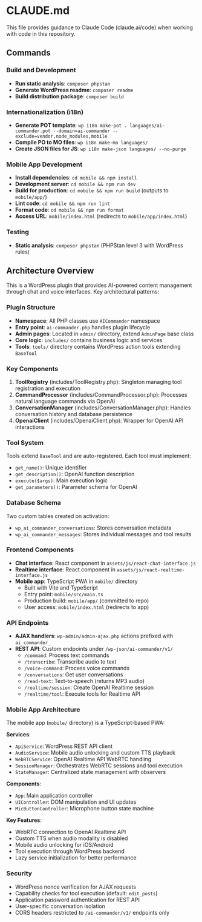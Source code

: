 # CLAUDE.md

This file provides guidance to Claude Code (claude.ai/code) when working with code in this repository.

## Commands

### Build and Development
- **Run static analysis**: `composer phpstan`
- **Generate WordPress readme**: `composer readme`
- **Build distribution package**: `composer build`

### Internationalization (i18n)
- **Generate POT template**: `wp i18n make-pot . languages/ai-commander.pot --domain=ai-commander --exclude=vendor,node_modules,mobile`
- **Compile PO to MO files**: `wp i18n make-mo languages/`
- **Create JSON files for JS**: `wp i18n make-json languages/ --no-purge`

### Mobile App Development
- **Install dependencies**: `cd mobile && npm install`
- **Development server**: `cd mobile && npm run dev`
- **Build for production**: `cd mobile && npm run build` (outputs to `mobile/app/`)
- **Lint code**: `cd mobile && npm run lint`
- **Format code**: `cd mobile && npm run format`
- **Access URL**: `mobile/index.html` (redirects to `mobile/app/index.html`)

### Testing
- **Static analysis**: `composer phpstan` (PHPStan level 3 with WordPress rules)

## Architecture Overview

This is a WordPress plugin that provides AI-powered content management through chat and voice interfaces. Key architectural patterns:

### Plugin Structure
- **Namespace**: All PHP classes use `AICommander` namespace
- **Entry point**: `ai-commander.php` handles plugin lifecycle
- **Admin pages**: Located in `admin/` directory, extend `AdminPage` base class
- **Core logic**: `includes/` contains business logic and services
- **Tools**: `tools/` directory contains WordPress action tools extending `BaseTool`

### Key Components
1. **ToolRegistry** (includes/ToolRegistry.php): Singleton managing tool registration and execution
2. **CommandProcessor** (includes/CommandProcessor.php): Processes natural language commands via OpenAI
3. **ConversationManager** (includes/ConversationManager.php): Handles conversation history and database persistence
4. **OpenaiClient** (includes/OpenaiClient.php): Wrapper for OpenAI API interactions

### Tool System
Tools extend `BaseTool` and are auto-registered. Each tool must implement:
- `get_name()`: Unique identifier
- `get_description()`: OpenAI function description
- `execute($args)`: Main execution logic
- `get_parameters()`: Parameter schema for OpenAI

### Database Schema
Two custom tables created on activation:
- `wp_ai_commander_conversations`: Stores conversation metadata
- `wp_ai_commander_messages`: Stores individual messages and tool results

### Frontend Components
- **Chat interface**: React component in `assets/js/react-chat-interface.js`
- **Realtime interface**: React component in `assets/js/react-realtime-interface.js`
- **Mobile app**: TypeScript PWA in `mobile/` directory
  - Built with Vite and TypeScript
  - Entry point: `mobile/src/main.ts`
  - Production build: `mobile/app/` (committed to repo)
  - User access: `mobile/index.html` (redirects to app)

### API Endpoints
- **AJAX handlers**: `wp-admin/admin-ajax.php` actions prefixed with `ai_commander_`
- **REST API**: Custom endpoints under `/wp-json/ai-commander/v1/`
  - `/command`: Process text commands
  - `/transcribe`: Transcribe audio to text
  - `/voice-command`: Process voice commands
  - `/conversations`: Get user conversations
  - `/read-text`: Text-to-speech (returns MP3 audio)
  - `/realtime/session`: Create OpenAI Realtime session
  - `/realtime/tool`: Execute tools for Realtime API

### Mobile App Architecture
The mobile app (`mobile/` directory) is a TypeScript-based PWA:

**Services**:
- `ApiService`: WordPress REST API client
- `AudioService`: Mobile audio unlocking and custom TTS playback
- `WebRTCService`: OpenAI Realtime API WebRTC handling
- `SessionManager`: Orchestrates WebRTC sessions and tool execution
- `StateManager`: Centralized state management with observers

**Components**:
- `App`: Main application controller
- `UIController`: DOM manipulation and UI updates
- `MicButtonController`: Microphone button state machine

**Key Features**:
- WebRTC connection to OpenAI Realtime API
- Custom TTS when audio modality is disabled
- Mobile audio unlocking for iOS/Android
- Tool execution through WordPress backend
- Lazy service initialization for better performance

### Security
- WordPress nonce verification for AJAX requests
- Capability checks for tool execution (default: `edit_posts`)
- Application password authentication for REST API
- User-specific conversation isolation
- CORS headers restricted to `/ai-commander/v1/` endpoints only
